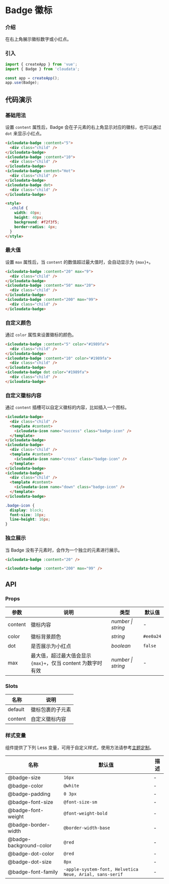 # Badge 徽标

### 介绍

在右上角展示徽标数字或小红点。

### 引入

```js
import { createApp } from 'vue';
import { Badge } from 'cloudata';

const app = createApp();
app.use(Badge);
```

## 代码演示

### 基础用法

设置 `content` 属性后，Badge 会在子元素的右上角显示对应的徽标，也可以通过 `dot` 来显示小红点。

```html
<icloudata-badge :content="5">
  <div class="child" />
</icloudata-badge>
<icloudata-badge :content="10">
  <div class="child" />
</icloudata-badge>
<icloudata-badge content="Hot">
  <div class="child" />
</icloudata-badge>
<icloudata-badge dot>
  <div class="child" />
</icloudata-badge>

<style>
  .child {
    width: 40px;
    height: 40px;
    background: #f2f3f5;
    border-radius: 4px;
  }
</style>
```

### 最大值

设置 `max` 属性后，当 `content` 的数值超过最大值时，会自动显示为 `{max}+`。

```html
<icloudata-badge :content="20" max="9">
  <div class="child" />
</icloudata-badge>
<icloudata-badge :content="50" max="20">
  <div class="child" />
</icloudata-badge>
<icloudata-badge :content="200" max="99">
  <div class="child" />
</icloudata-badge>
```

### 自定义颜色

通过 `color` 属性来设置徽标的颜色。

```html
<icloudata-badge :content="5" color="#1989fa">
  <div class="child" />
</icloudata-badge>
<icloudata-badge :content="10" color="#1989fa">
  <div class="child" />
</icloudata-badge>
<icloudata-badge dot color="#1989fa">
  <div class="child" />
</icloudata-badge>
```

### 自定义徽标内容

通过 `content` 插槽可以自定义徽标的内容，比如插入一个图标。

```html
<icloudata-badge>
  <div class="child" />
  <template #content>
    <icloudata-icon name="success" class="badge-icon" />
  </template>
</icloudata-badge>
<icloudata-badge>
  <div class="child" />
  <template #content>
    <icloudata-icon name="cross" class="badge-icon" />
  </template>
</icloudata-badge>
<icloudata-badge>
  <div class="child" />
  <template #content>
    <icloudata-icon name="down" class="badge-icon" />
  </template>
</icloudata-badge>
```

```css
.badge-icon {
  display: block;
  font-size: 10px;
  line-height: 16px;
}
```

### 独立展示

当 Badge 没有子元素时，会作为一个独立的元素进行展示。

```html
<icloudata-badge :content="20" />

<icloudata-badge :content="200" max="99" />
```

## API

### Props

| 参数 | 说明 | 类型 | 默认值 |
| --- | --- | --- | --- |
| content | 徽标内容 | _number \| string_ | - |
| color | 徽标背景颜色 | _string_ | `#ee0a24` |
| dot | 是否展示为小红点 | _boolean_ | `false` |
| max | 最大值，超过最大值会显示 `{max}+`，仅当 content 为数字时有效 | _number \| string_ | - |

### Slots

| 名称    | 说明             |
| ------- | ---------------- |
| default | 徽标包裹的子元素 |
| content | 自定义徽标内容   |

### 样式变量

组件提供了下列 Less 变量，可用于自定义样式，使用方法请参考[主题定制](#/zh-CN/theme)。

| 名称 | 默认值 | 描述 |
| --- | --- | --- |
| @badge-size | `16px` | - |
| @badge-color | `@white` | - |
| @badge-padding | `0 3px` | - |
| @badge-font-size | `@font-size-sm` | - |
| @badge-font-weight | `@font-weight-bold` | - |
| @badge-border-width | `@border-width-base` | - |
| @badge-background-color | `@red` | - |
| @badge-dot-color | `@red` | - |
| @badge-dot-size | `8px` | - |
| @badge-font-family | `-apple-system-font, Helvetica Neue, Arial, sans-serif` | - |
